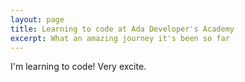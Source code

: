 ```yaml
---
layout: page
title: Learning to code at Ada Developer's Academy
excerpt: What an amazing journey it's been so far
---
```


I'm learning to code! Very excite. 